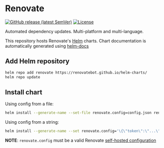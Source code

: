 # Renovate

[![GitHub release (latest SemVer)](https://img.shields.io/github/v/release/renovatebot/helm-renovate?style=for-the-badge)](https://github.com/renovatebot/helm-charts/releases/latest)
[![License](https://img.shields.io/github/license/renovatebot/helm-charts?style=for-the-badge)](https://opensource.org/licenses/AGPL-3.0)

Automated dependency updates. Multi-platform and multi-language.

This repository hosts Renovate's [Helm](https://helm.sh) charts. Chart documentation is automatically generated using [helm-docs](https://github.com/norwoodj/helm-docs)

## Add Helm repository

```bash
helm repo add renovate https://renovatebot.github.io/helm-charts/
helm repo update
```

## Install chart

Using config from a file:

```bash
helm install --generate-name --set-file renovate.config=config.json renovate/renovate
```

Using config from a string:

```bash
helm install --generate-name --set renovate.config='\{\"token\":\"...\"\}' renovate/renovate
```

**NOTE**: `renovate.config` must be a valid Renovate [self-hosted configuration](https://docs.renovatebot.com/self-hosted-configuration/)
